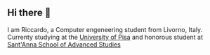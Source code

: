 ## Hi there 👋
<p>I am Riccardo, a Computer engeneering student from Livorno, Italy. Currenty studying at the <a href="https://unipi.it">University of Pisa</a> and honorous student at <a href="https://santannapisa.it">Sant'Anna School of Advanced Studies</a></p>

<br>
